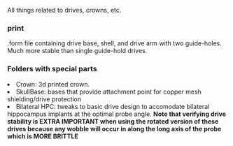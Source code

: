 All things related to drives, crowns, etc.

### print
.form file containing drive base, shell, and drive arm with two guide-holes.  Much more stable than single guide-hold drives.

### Folders with special parts
<li> Crown: 3d printed crown. </li>
<li> SkullBase: bases that provide attachment point for copper mesh shielding/drive protection</li>
<li> Bilateral HPC: tweaks to basic drive design to accomodate bilateral hippocampus implants at the optimal probe angle. <b> Note that verifying drive stability is EXTRA IMPORTANT when using the rotated version of these drives because any wobble will occur in along the long axis of the probe which is MORE BRITTLE</b>
